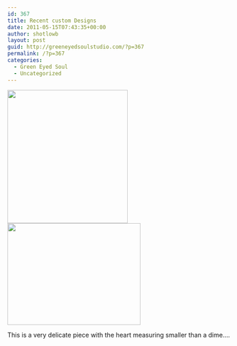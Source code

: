 ```yaml
---
id: 367
title: Recent custom Designs
date: 2011-05-15T07:43:35+00:00
author: shotlowb
layout: post
guid: http://greeneyedsoulstudio.com/?p=367
permalink: /?p=367
categories:
  - Green Eyed Soul
  - Uncategorized
---
```

[<img class="alignnone size-medium wp-image-368" title="OLYMPUS DIGITAL CAMERA" src="http://localhost:4567/wp-content/uploads/2011/05/P5130196-1-271x300.jpg" alt="" width="271" height="300" />](http://localhost:4567/wp-content/uploads/2011/05/P5130196-1.jpg)[<img class="alignnone size-medium wp-image-369" title="OLYMPUS DIGITAL CAMERA" src="http://greeneyedsoulstudio.com/wp-content/uploads/2011/05/P5130201-300x229.jpg" alt="" width="300" height="229" />](http://greeneyedsoulstudio.com/wp-content/uploads/2011/05/P5130201.jpg)

This is a very delicate piece with the heart measuring smaller than a dime&#8230;.